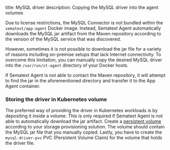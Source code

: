 title: MySQL driver
description:  Copying the MySQL driver into the agent volumes

Due to license restrictions, the MySQL Connector is not bundled within the `sematext/app-agent` Docker image. Instead, Sematext Agent automatically downloads the MySQL jar artifact from the Maven repository according to the version of the MySQL service that was discovered.

However, sometimes it is not possible to download the jar file for a variety of reasons including on-premise setups that lack Internet connectivity. To overcome this limitation, you can manually copy the desired MySQL driver into the `/var/run/st-agent` directory of your Docker hosts.

If Sematext Agent is not able to contact the Maven repository, it will attempt to find the jar in the aforementioned directory and transfer it to the App Agent container.

### Storing the driver in Kubernetes volume

The preferred way of providing the driver in Kubernetes workloads is by depositing it inside a volume. This is only required if Sematext Agent is not able to automatically download the jar artifact. Create a [persistent volume](https://kubernetes.io/docs/concepts/storage/persistent-volumes/) according to your storage provisioning solution. The volume should contain the MySQL jar file that you manually copied. Lastly, you have to create the `mysql-driver-pvc` PVC (Persistent Volume Claim) for the volume that holds the driver file.
